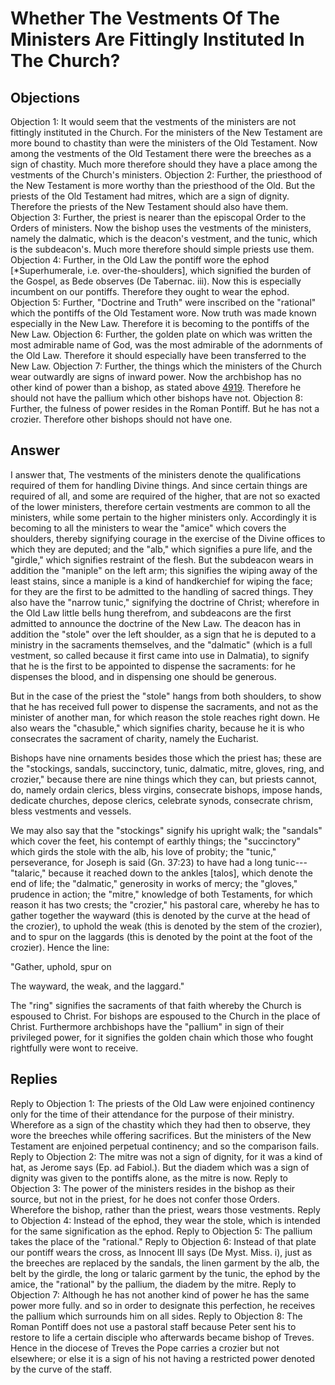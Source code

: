 # Whether The Vestments Of The Ministers Are Fittingly Instituted In The Church?
## Objections
Objection 1: It would seem that the vestments of the ministers are not fittingly instituted in the Church. For the ministers of the New Testament are more bound to chastity than were the ministers of the Old Testament. Now among the vestments of the Old Testament there were the breeches as a sign of chastity. Much more therefore should they have a place among the vestments of the Church's ministers.
Objection 2: Further, the priesthood of the New Testament is more worthy than the priesthood of the Old. But the priests of the Old Testament had mitres, which are a sign of dignity. Therefore the priests of the New Testament should also have them.
Objection 3: Further, the priest is nearer than the episcopal Order to the Orders of ministers. Now the bishop uses the vestments of the ministers, namely the dalmatic, which is the deacon's vestment, and the tunic, which is the subdeacon's. Much more therefore should simple priests use them.
Objection 4: Further, in the Old Law the pontiff wore the ephod [*Superhumerale, i.e. over-the-shoulders], which signified the burden of the Gospel, as Bede observes (De Tabernac. iii). Now this is especially incumbent on our pontiffs. Therefore they ought to wear the ephod.
Objection 5: Further, "Doctrine and Truth" were inscribed on the "rational" which the pontiffs of the Old Testament wore. Now truth was made known especially in the New Law. Therefore it is becoming to the pontiffs of the New Law.
Objection 6: Further, the golden plate on which was written the most admirable name of God, was the most admirable of the adornments of the Old Law. Therefore it should especially have been transferred to the New Law.
Objection 7: Further, the things which the ministers of the Church wear outwardly are signs of inward power. Now the archbishop has no other kind of power than a bishop, as stated above [4919](A[6]). Therefore he should not have the pallium which other bishops have not.
Objection 8: Further, the fulness of power resides in the Roman Pontiff. But he has not a crozier. Therefore other bishops should not have one.
## Answer

I answer that, The vestments of the ministers denote the qualifications required of them for handling Divine things. And since certain things are required of all, and some are required of the higher, that are not so exacted of the lower ministers, therefore certain vestments are common to all the ministers, while some pertain to the higher ministers only. Accordingly it is becoming to all the ministers to wear the "amice" which covers the shoulders, thereby signifying courage in the exercise of the Divine offices to which they are deputed; and the "alb," which signifies a pure life, and the "girdle," which signifies restraint of the flesh. But the subdeacon wears in addition the "maniple" on the left arm; this signifies the wiping away of the least stains, since a maniple is a kind of handkerchief for wiping the face; for they are the first to be admitted to the handling of sacred things. They also have the "narrow tunic," signifying the doctrine of Christ; wherefore in the Old Law little bells hung therefrom, and subdeacons are the first admitted to announce the doctrine of the New Law. The deacon has in addition the "stole" over the left shoulder, as a sign that he is deputed to a ministry in the sacraments themselves, and the "dalmatic" (which is a full vestment, so called because it first came into use in Dalmatia), to signify that he is the first to be appointed to dispense the sacraments: for he dispenses the blood, and in dispensing one should be generous.

But in the case of the priest the "stole" hangs from both shoulders, to show that he has received full power to dispense the sacraments, and not as the minister of another man, for which reason the stole reaches right down. He also wears the "chasuble," which signifies charity, because he it is who consecrates the sacrament of charity, namely the Eucharist.

Bishops have nine ornaments besides those which the priest has; these are the "stockings, sandals, succinctory, tunic, dalmatic, mitre, gloves, ring, and crozier," because there are nine things which they can, but priests cannot, do, namely ordain clerics, bless virgins, consecrate bishops, impose hands, dedicate churches, depose clerics, celebrate synods, consecrate chrism, bless vestments and vessels.

We may also say that the "stockings" signify his upright walk; the "sandals" which cover the feet, his contempt of earthly things; the "succinctory" which girds the stole with the alb, his love of probity; the "tunic," perseverance, for Joseph is said (Gn. 37:23) to have had a long tunic---"talaric," because it reached down to the ankles [talos], which denote the end of life; the "dalmatic," generosity in works of mercy; the "gloves," prudence in action; the "mitre," knowledge of both Testaments, for which reason it has two crests; the "crozier," his pastoral care, whereby he has to gather together the wayward (this is denoted by the curve at the head of the crozier), to uphold the weak (this is denoted by the stem of the crozier), and to spur on the laggards (this is denoted by the point at the foot of the crozier). Hence the line:

"Gather, uphold, spur on

The wayward, the weak, and the laggard."

The "ring" signifies the sacraments of that faith whereby the Church is espoused to Christ. For bishops are espoused to the Church in the place of Christ. Furthermore archbishops have the "pallium" in sign of their privileged power, for it signifies the golden chain which those who fought rightfully were wont to receive.
## Replies
Reply to Objection 1: The priests of the Old Law were enjoined continency only for the time of their attendance for the purpose of their ministry. Wherefore as a sign of the chastity which they had then to observe, they wore the breeches while offering sacrifices. But the ministers of the New Testament are enjoined perpetual continency; and so the comparison fails.
Reply to Objection 2: The mitre was not a sign of dignity, for it was a kind of hat, as Jerome says (Ep. ad Fabiol.). But the diadem which was a sign of dignity was given to the pontiffs alone, as the mitre is now.
Reply to Objection 3: The power of the ministers resides in the bishop as their source, but not in the priest, for he does not confer those Orders. Wherefore the bishop, rather than the priest, wears those vestments.
Reply to Objection 4: Instead of the ephod, they wear the stole, which is intended for the same signification as the ephod.
Reply to Objection 5: The pallium takes the place of the "rational."
Reply to Objection 6: Instead of that plate our pontiff wears the cross, as Innocent III says (De Myst. Miss. i), just as the breeches are replaced by the sandals, the linen garment by the alb, the belt by the girdle, the long or talaric garment by the tunic, the ephod by the amice, the "rational" by the pallium, the diadem by the mitre.
Reply to Objection 7: Although he has not another kind of power he has the same power more fully. and so in order to designate this perfection, he receives the pallium which surrounds him on all sides.
Reply to Objection 8: The Roman Pontiff does not use a pastoral staff because Peter sent his to restore to life a certain disciple who afterwards became bishop of Treves. Hence in the diocese of Treves the Pope carries a crozier but not elsewhere; or else it is a sign of his not having a restricted power denoted by the curve of the staff.